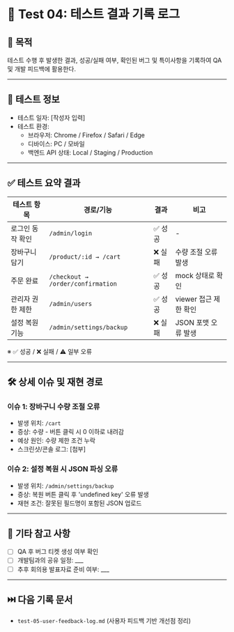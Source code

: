 
# 🧾 Test 04: 테스트 결과 기록 로그

## 🎯 목적
테스트 수행 후 발생한 결과, 성공/실패 여부, 확인된 버그 및 특이사항을 기록하여 QA 및 개발 피드백에 활용한다.

---

## 📅 테스트 정보

- 테스트 일자: [작성자 입력]
- 테스트 환경:
  - 브라우저: Chrome / Firefox / Safari / Edge
  - 디바이스: PC / 모바일
  - 백엔드 API 상태: Local / Staging / Production

---

## ✅ 테스트 요약 결과

| 테스트 항목 | 경로/기능 | 결과 | 비고 |
|-------------|-----------|-------|------|
| 로그인 동작 확인 | `/admin/login` | ✅ 성공 | - |
| 장바구니 담기 | `/product/:id → /cart` | ❌ 실패 | 수량 조절 오류 발생 |
| 주문 완료 | `/checkout → /order/confirmation` | ✅ 성공 | mock 상태로 확인 |
| 관리자 권한 제한 | `/admin/users` | ✅ 성공 | viewer 접근 제한 확인 |
| 설정 복원 기능 | `/admin/settings/backup` | ❌ 실패 | JSON 포맷 오류 발생 |

※ ✅ 성공 / ❌ 실패 / ⚠️ 일부 오류

---

## 🛠️ 상세 이슈 및 재현 경로

### 이슈 1: 장바구니 수량 조절 오류
- 발생 위치: `/cart`
- 증상: 수량 - 버튼 클릭 시 0 이하로 내려감
- 예상 원인: 수량 제한 조건 누락
- 스크린샷/콘솔 로그: [첨부]

### 이슈 2: 설정 복원 시 JSON 파싱 오류
- 발생 위치: `/admin/settings/backup`
- 증상: 복원 버튼 클릭 후 'undefined key' 오류 발생
- 재현 조건: 잘못된 필드명이 포함된 JSON 업로드

---

## 📌 기타 참고 사항

- [ ] QA 후 버그 티켓 생성 여부 확인
- [ ] 개발팀과의 공유 일정: ___
- [ ] 추후 회의용 발표자료 준비 여부: ___

---

## ⏭️ 다음 기록 문서
- `test-05-user-feedback-log.md` (사용자 피드백 기반 개선점 정리)
